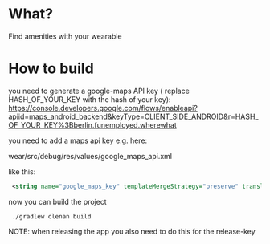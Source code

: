 # What?

 Find amenities with your wearable

# How to build  

 you need to generate a google-maps API key ( replace HASH_OF_YOUR_KEY with the hash of your key):
  https://console.developers.google.com/flows/enableapi?apiid=maps_android_backend&keyType=CLIENT_SIDE_ANDROID&r=HASH_OF_YOUR_KEY%3Bberlin.funemployed.wherewhat
  
  you need to add a maps api key e.g. here:
  
  wear/src/debug/res/values/google_maps_api.xml

 like this:
 ```xml
  <string name="google_maps_key" templateMergeStrategy="preserve" translatable="false">THE_API_KEY_YOU_GOT</string>
 ```

 now you can build the project 
 
 ```
  ./gradlew clenan build
 ```
 
 NOTE: when releasing the app you also need to do this for the release-key